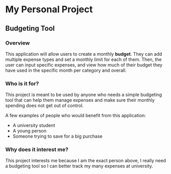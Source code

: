 # My Personal Project
## Budgeting Tool

### Overview
This application will allow users to create a monthly **budget**. They can add 
multiple expense types and set a monthly limit for each of them. Then, the user
can input specific expenses, and view how much of their budget they have used
in the specific month per category and overall.


### Who is it for?
This project is meant to be used by anyone who needs a simple budgeting tool
that can help them manage expenses and make sure their monthly spending does not
get out of control.

A few examples of people who would benefit from this application:
- A university student
- A young person
- Someone trying to save for a big purchase

### Why does it interest me?
This project interests me because I am the exact person above, I really need a
budgeting tool so I can better track my many expenses at university.

